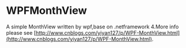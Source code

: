 # WPFMonthView
A simple MonthView written by wpf,base on .netframework 4.More info please see [http://www.cnblogs.com/yiyan127/p/WPF-MonthView.html](http://www.cnblogs.com/yiyan127/p/WPF-MonthView.html).
